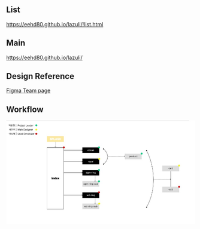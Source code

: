 ## List

https://eehd80.github.io/lazuli/!list.html

## Main

https://eehd80.github.io/lazuli/

## Design Reference

[Figma Team page](https://www.figma.com/file/tdaHQSw8ZFN3Eq60Mle5nk/PORTFOLIO-1?type=design&node-id=94-1549&mode=design&t=ZmHW8NHQb6POGILP-0)

</tr>

## Workflow

![페이지 구성](./images/main/WORKFLOW.jpg)
